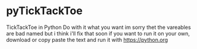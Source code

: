 # pyTickTackToe
TickTackToe in Python
Do with it what you want im sorry thet the vareables are bad named but i think i'll fix that soon
if you want to run it on your own, download or copy paste the text and run it with https://python.org
